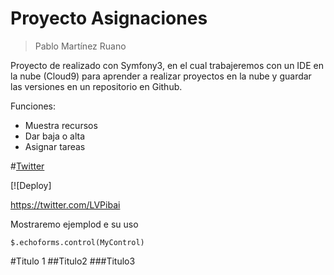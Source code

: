 # Proyecto Asignaciones

> Pablo Martínez Ruano

Proyecto de realizado con Symfony3, en el cual trabajeremos con un IDE en la nube (Cloud9) 
para aprender a realizar proyectos en la nube y guardar las versiones en un repositorio en Github.

Funciones:
* Muestra recursos
* Dar baja o alta
* Asignar tareas

#[Twitter](https://twitter.com/LVPibai)

[![Deploy]

https://twitter.com/LVPibai

Mostraremo ejemplod e su uso

    $.echoforms.control(MyControl)
    
#Titulo 1
##Titulo2
###Titulo3
